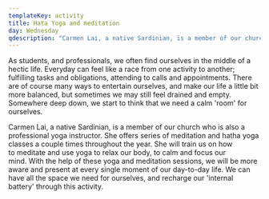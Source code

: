 ```yaml
---
templateKey: activity
title: Hata Yoga and meditation
day: Wednesday
qdescription: "Carmen Lai, a native Sardinian, is a member of our church who is also a professional yoga instructor. She offers series of meditation and hatha yoga classes a couple times throughout the year.\_She will train us on how to\_meditate and use yoga to relax our body, to calm and focus our mind.\_With the help of these yoga and meditation sessions, we\_will be more aware and present at every single moment of our\_day-to-day life.\_We can have all the space we\_need for ourselves, and recharge our 'internal battery' through this activity."
---
```

As students, and professionals, we often find ourselves in the middle of a hectic life. Everyday can feel like a race from one activity to another; fulfilling tasks and obligations, attending to calls and appointments. There are of course many ways to entertain ourselves, and make our life a little bit more balanced, but sometimes we may still feel drained and empty. Somewhere deep down, we start to think that we need a calm 'room' for ourselves.

Carmen Lai, a native Sardinian, is a member of our church who is also a professional yoga instructor. She offers series of meditation and hatha yoga classes a couple times throughout the year. She will train us on how to meditate and use yoga to relax our body, to calm and focus our mind. With the help of these yoga and meditation sessions, we will be more aware and present at every single moment of our day-to-day life. We can have all the space we need for ourselves, and recharge our 'internal battery' through this activity.
